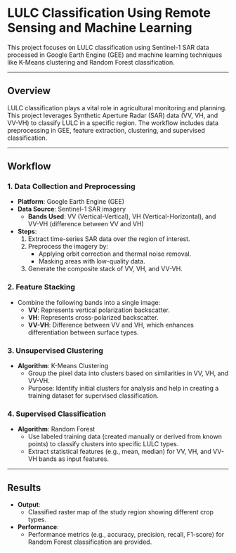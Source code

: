 # **LULC Classification Using Remote Sensing and Machine Learning**

This project focuses on LULC classification using Sentinel-1 SAR data processed in Google Earth Engine (GEE) and machine learning techniques like K-Means clustering and Random Forest classification.

---

## **Overview**
LULC classification plays a vital role in agricultural monitoring and planning. This project leverages Synthetic Aperture Radar (SAR) data (VV, VH, and VV-VH) to classify LULC in a specific region. The workflow includes data preprocessing in GEE, feature extraction, clustering, and supervised classification.

---

## **Workflow**

### **1. Data Collection and Preprocessing**
- **Platform**: Google Earth Engine (GEE)
- **Data Source**: Sentinel-1 SAR imagery
  - **Bands Used**: VV (Vertical-Vertical), VH (Vertical-Horizontal), and VV-VH (difference between VV and VH)
- **Steps**:
  1. Extract time-series SAR data over the region of interest.
  2. Preprocess the imagery by:
     - Applying orbit correction and thermal noise removal.
     - Masking areas with low-quality data.
  3. Generate the composite stack of VV, VH, and VV-VH.

### **2. Feature Stacking**
- Combine the following bands into a single image:
  - **VV**: Represents vertical polarization backscatter.
  - **VH**: Represents cross-polarized backscatter.
  - **VV-VH**: Difference between VV and VH, which enhances differentiation between surface types.

### **3. Unsupervised Clustering**
- **Algorithm**: K-Means Clustering
  - Group the pixel data into clusters based on similarities in VV, VH, and VV-VH.
  - Purpose: Identify initial clusters for analysis and help in creating a training dataset for supervised classification.

### **4. Supervised Classification**
- **Algorithm**: Random Forest
  - Use labeled training data (created manually or derived from known points) to classify clusters into specific LULC types.
  - Extract statistical features (e.g., mean, median) for VV, VH, and VV-VH bands as input features.

---

## **Results**
- **Output**:
  - Classified raster map of the study region showing different crop types.
- **Performance**:
  - Performance metrics (e.g., accuracy, precision, recall, F1-score) for Random Forest classification are provided.
